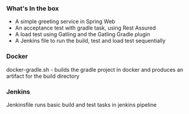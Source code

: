 ### What's In the box ###

- A simple greeting service in Spring Web
- An acceptance test with gradle task, using Rest Assured
- A load test using Gatling and the Gatling Gradle plugin
- A Jenkins file to run the build, test and load test sequentially

### Docker ###

docker-gradle.sh - builds the gradle project in docker and produces an artifact for the build directory

### Jenkins ###

Jenkinsfile runs basic build and test tasks in jenkins pipeline